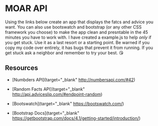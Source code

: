 # MOAR API

Using the links below create an app that displays the fatcs and advice you want. You can also use bootswatch and bootstrap (or any other CSS framework you choose) to make the app clean and presntable in the 45 minutes you have to work with. I have created a example.js to help _only_ if you get stuck. Use it as a last resort or a starting point. Be warned if you copy my code over entirely, it has bugs that prevent it from running. If you get stuck ask a neighbor and remember to try your best. 😘

## Resources

- [Numbders API](target="_blank" http://numbersapi.com/#42)

- [Random Facts API](target="_blank" http://api.adviceslip.com/#endpoint-random)

- [Bootswatch](target="_blank" https://bootswatch.com/)

- [Bootstrap Docs](target="_blank" https://getbootstrap.com/docs/4.1/getting-started/introduction/)
